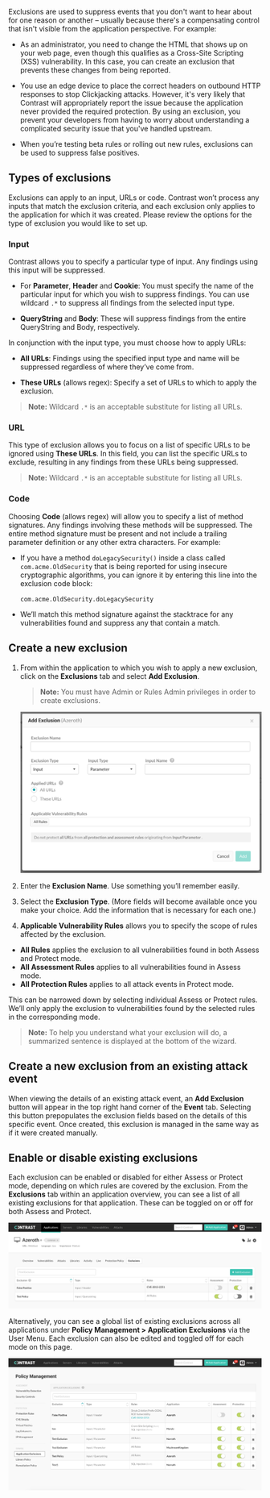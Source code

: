 <!--
title: "Application Exclusions"
description: "Overview of application exclusions in TeamServer"
tags: "Admin policy application exclusions suppress events"
-->

Exclusions are used to suppress events that you don't want to hear about for one reason or another – usually because there's a compensating control that isn't visible from the application perspective. For example:

* As an administrator, you need to change the HTML that shows up on your web page, even though this qualifies as a Cross-Site Scripting (XSS) vulnerability. In this case, you can create an exclusion that prevents these changes from being reported.

* You use an edge device to place the correct headers on outbound HTTP responses to stop Clickjacking attacks. However, it's very likely that Contrast will appropriately report the issue because the application never provided the required protection. By using an exclusion, you prevent your developers from having to worry about understanding a complicated security issue that you've handled upstream. 

* When you’re testing beta rules or rolling out new rules, exclusions can be used to suppress false positives.

## Types of exclusions 

Exclusions can apply to an input, URLs or code. Contrast won’t process any inputs that match the exclusion criteria, and each exclusion only applies to the application for which it was created. Please review the options for the type of exclusion you would like to set up. 

### Input 

Contrast allows you to specify a particular type of input. Any findings using this input will be suppressed.

* For **Parameter**, **Header** and **Cookie**: You must specify the name of the particular input for which you wish to suppress findings. You can use wildcard ```.*``` to suppress all findings from the selected input type.

* **QueryString** and **Body**: These will suppress findings from the entire QueryString and Body, respectively.

In conjunction with the input type, you must choose how to apply URLs:

* **All URLs**: Findings using the specified input type and name will be suppressed regardless of where they’ve come from.

* **These URLs** (allows regex): Specify a set of URLs to which to apply the exclusion. 

>**Note:** Wildcard ```.*``` is an acceptable substitute for listing all URLs.


### URL

This type of exclusion allows you to focus on a list of specific URLs to be ignored using **These URLs**. In this field, you can list the specific URLs to exclude, resulting in any findings from these URLs being suppressed. 

>**Note:** Wildcard ```.*``` is an acceptable substitute for listing all URLs.


### Code

Choosing **Code** (allows regex) will allow you to specify a list of method signatures. Any findings involving these methods will be suppressed. The entire method signature must be present and not include a trailing parameter definition or any other extra characters. For example: 

* If you have a method ```doLegacySecurity()``` inside a class called ```com.acme.OldSecurity``` that is being reported for using insecure cryptographic algorithms, you can ignore it by entering this line into the exclusion code block:

      com.acme.OldSecurity.doLegacySecurity

* We’ll match this method signature against the stacktrace for any vulnerabilities found and suppress any that contain a match.

## Create a new exclusion

1. From within the application to which you wish to apply a new exclusion, click on the **Exclusions** tab and select **Add Exclusion**. 

   >**Note:** You must have Admin or Rules Admin privileges in order to create exclusions.

   <a href="assets/images/ExclusionsAdd.png" rel="lightbox" title="Adding A New Exclusion"><img class="thumbnail" src="assets/images/ExclusionsAdd.png"/></a>

2. Enter the **Exclusion Name**. Use something you’ll remember easily.
3.	Select the **Exclusion Type**. (More fields will become available once you make your choice. Add the information that is necessary for each one.) 
4.	**Applicable Vulnerability Rules** allows you to specify the scope of rules affected by the exclusion.

 * **All Rules** applies the exclusion to all vulnerabilities found in both Assess and Protect mode. 
 * **All Assessment Rules** applies to all vulnerabilities found in Assess mode.
 * **All Protection Rules** applies to all attack events in Protect mode.

This can be narrowed down by selecting individual Assess or Protect rules. We’ll only apply the exclusion to vulnerabilities found by the selected rules in the corresponding mode.

>**Note:** To help you understand what your exclusion will do, a summarized sentence is displayed at the bottom of the wizard.


## Create a new exclusion from an existing attack event

When viewing the details of an existing attack event, an **Add Exclusion** button will appear in the top right hand corner of the **Event** tab. Selecting this button prepopulates the exclusion fields based on the details of this specific event. Once created, this exclusion is managed in the same way as if it were created manually.

## Enable or disable existing exclusions

Each exclusion can be enabled or disabled for either Assess or Protect mode, depending on which rules are covered by the exclusion. From the **Exclusions** tab within an application overview, you can see a list of all existing exclusions for that application. These can be toggled on or off for both Assess and Protect. 

<a href="assets/images/ExclusionsEnableDisable.png" rel="lightbox" title="Enabling/Disabling Exclusions "><img class="thumbnail" src="assets/images/ExclusionsEnableDisable.png"/></a>

Alternatively, you can see a global list of existing exclusions across all applications under **Policy Management > Application Exclusions** via the User Menu. Each exclusion can also be edited and toggled off for each mode on this page. 

<a href="assets/images/ExclusionsPolicyManagement.png" rel="lightbox" title="Exclusions in Policy Management"><img class="thumbnail" src="assets/images/ExclusionsPolicyManagement.png"/></a>


